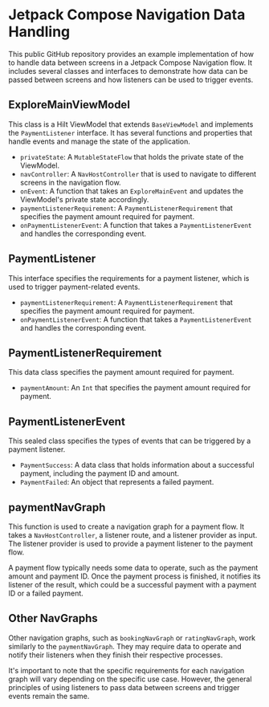 # Jetpack Compose Navigation Data Handling

This public GitHub repository provides an example implementation of how to handle data between screens in a Jetpack Compose Navigation flow. It includes several classes and interfaces to demonstrate how data can be passed between screens and how listeners can be used to trigger events.

## ExploreMainViewModel

This class is a Hilt ViewModel that extends `BaseViewModel` and implements the `PaymentListener` interface. It has several functions and properties that handle events and manage the state of the application. 

- `privateState`: A `MutableStateFlow` that holds the private state of the ViewModel.
- `navController`: A `NavHostController` that is used to navigate to different screens in the navigation flow.
- `onEvent`: A function that takes an `ExploreMainEvent` and updates the ViewModel's private state accordingly.
- `paymentListenerRequirement`: A `PaymentListenerRequirement` that specifies the payment amount required for payment.
- `onPaymentListenerEvent`: A function that takes a `PaymentListenerEvent` and handles the corresponding event.

## PaymentListener

This interface specifies the requirements for a payment listener, which is used to trigger payment-related events.

- `paymentListenerRequirement`: A `PaymentListenerRequirement` that specifies the payment amount required for payment.
- `onPaymentListenerEvent`: A function that takes a `PaymentListenerEvent` and handles the corresponding event.

## PaymentListenerRequirement

This data class specifies the payment amount required for payment.

- `paymentAmount`: An `Int` that specifies the payment amount required for payment.

## PaymentListenerEvent

This sealed class specifies the types of events that can be triggered by a payment listener.

- `PaymentSuccess`: A data class that holds information about a successful payment, including the payment ID and amount.
- `PaymentFailed`: An object that represents a failed payment.

## paymentNavGraph

This function is used to create a navigation graph for a payment flow. It takes a `NavHostController`, a listener route, and a listener provider as input. The listener provider is used to provide a payment listener to the payment flow.

A payment flow typically needs some data to operate, such as the payment amount and payment ID. Once the payment process is finished, it notifies its listener of the result, which could be a successful payment with a payment ID or a failed payment.

## Other NavGraphs

Other navigation graphs, such as `bookingNavGraph` or `ratingNavGraph`, work similarly to the `paymentNavGraph`. They may require data to operate and notify their listeners when they finish their respective processes.

It's important to note that the specific requirements for each navigation graph will vary depending on the specific use case. However, the general principles of using listeners to pass data between screens and trigger events remain the same.
